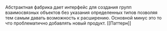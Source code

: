 Абстрактная фабрика дает интерфейс для создания групп взаимосвязных объектов без указания определенных типов позволяя тем самым давать возможность к расширению.
Основной минус это то что проблематично добавлять новый продукт.
[[Паттерн]]